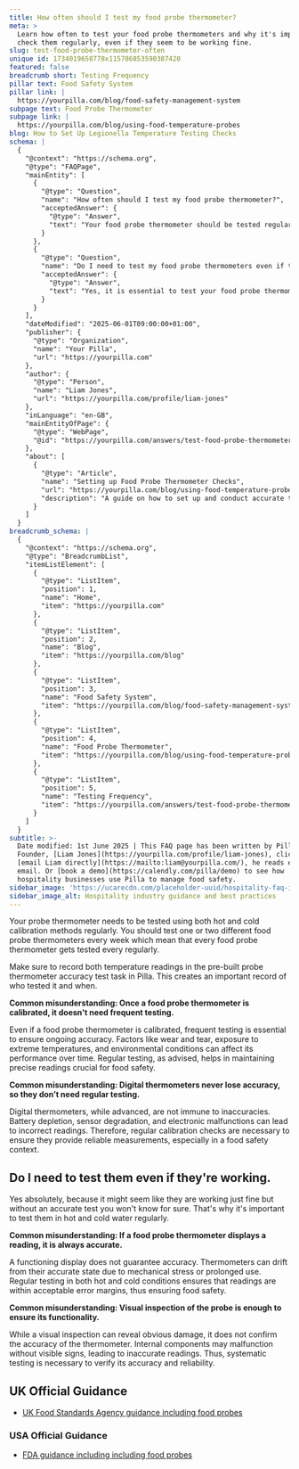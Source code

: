 ```yaml
---
title: How often should I test my food probe thermometer?
meta: >
  Learn how often to test your food probe thermometers and why it's important to
  check them regularly, even if they seem to be working fine.
slug: test-food-probe-thermometer-often
unique id: 1734019658778x115786853590387420
featured: false
breadcrumb short: Testing Frequency
pillar text: Food Safety System
pillar link: |
  https://yourpilla.com/blog/food-safety-management-system
subpage text: Food Probe Thermometer
subpage link: |
  https://yourpilla.com/blog/using-food-temperature-probes
blog: How to Set Up Legionella Temperature Testing Checks
schema: |
  {
    "@context": "https://schema.org",
    "@type": "FAQPage",
    "mainEntity": [
      {
        "@type": "Question",
        "name": "How often should I test my food probe thermometer?",
        "acceptedAnswer": {
          "@type": "Answer",
          "text": "Your food probe thermometer should be tested regularly using both hot and cold calibration methods. Ideally, test one or two different food probe thermometers every week to ensure each one is tested frequently. Record all temperature readings in the pre-built Probe Thermometer Accuracy Test Task on Pilla for a reliable record of testing."
        }
      },
      {
        "@type": "Question",
        "name": "Do I need to test my food probe thermometers even if they appear to be working?",
        "acceptedAnswer": {
          "@type": "Answer",
          "text": "Yes, it is essential to test your food probe thermometers regularly in both hot and cold water, even if they appear to be working fine. This ensures that the thermometers provide accurate measurements essential for maintaining food safety."
        }
      }
    ],
    "dateModified": "2025-06-01T09:00:00+01:00",
    "publisher": {
      "@type": "Organization",
      "name": "Your Pilla",
      "url": "https://yourpilla.com"
    },
    "author": {
      "@type": "Person",
      "name": "Liam Jones",
      "url": "https://yourpilla.com/profile/liam-jones"
    },
    "inLanguage": "en-GB",
    "mainEntityOfPage": {
      "@type": "WebPage",
      "@id": "https://yourpilla.com/answers/test-food-probe-thermometer-often"
    },
    "about": [
      {
        "@type": "Article",
        "name": "Setting up Food Probe Thermometer Checks",
        "url": "https://yourpilla.com/blog/using-food-temperature-probes",
        "description": "A guide on how to set up and conduct accurate tests with food probe thermometers for ensuring safe food temperatures."
      }
    ]
  }
breadcrumb_schema: |
  {
    "@context": "https://schema.org",
    "@type": "BreadcrumbList",
    "itemListElement": [
      {
        "@type": "ListItem",
        "position": 1,
        "name": "Home",
        "item": "https://yourpilla.com"
      },
      {
        "@type": "ListItem",
        "position": 2,
        "name": "Blog",
        "item": "https://yourpilla.com/blog"
      },
      {
        "@type": "ListItem",
        "position": 3,
        "name": "Food Safety System",
        "item": "https://yourpilla.com/blog/food-safety-management-system"
      },
      {
        "@type": "ListItem",
        "position": 4,
        "name": "Food Probe Thermometer",
        "item": "https://yourpilla.com/blog/using-food-temperature-probes"
      },
      {
        "@type": "ListItem",
        "position": 5,
        "name": "Testing Frequency",
        "item": "https://yourpilla.com/answers/test-food-probe-thermometer-often"
      }
    ]
  }
subtitle: >-
  Date modified: 1st June 2025 | This FAQ page has been written by Pilla
  Founder, [Liam Jones](https://yourpilla.com/profile/liam-jones), click to
  [email Liam directly](https://mailto:liam@yourpilla.com/), he reads every
  email. Or [book a demo](https://calendly.com/pilla/demo) to see how
  hospitality businesses use Pilla to manage food safety.
sidebar_image: 'https://ucarecdn.com/placeholder-uuid/hospitality-faq-image.jpg'
sidebar_image_alt: Hospitality industry guidance and best practices
---
```

Your probe thermometer needs to be tested using both hot and cold calibration methods regularly. You should test one or two different food probe thermometers every week which mean that every food probe thermometer gets tested every regularly.

Make sure to record both temperature readings in the pre-built probe thermometer accuracy test task in Pilla. This creates an important record of who tested it and when.

**Common misunderstanding: Once a food probe thermometer is calibrated, it doesn't need frequent testing.**

Even if a food probe thermometer is calibrated, frequent testing is essential to ensure ongoing accuracy. Factors like wear and tear, exposure to extreme temperatures, and environmental conditions can affect its performance over time. Regular testing, as advised, helps in maintaining precise readings crucial for food safety.

**Common misunderstanding: Digital thermometers never lose accuracy, so they don’t need regular testing.**

Digital thermometers, while advanced, are not immune to inaccuracies. Battery depletion, sensor degradation, and electronic malfunctions can lead to incorrect readings. Therefore, regular calibration checks are necessary to ensure they provide reliable measurements, especially in a food safety context.

## Do I need to test them even if they're working.

Yes absolutely, because it might seem like they are working just fine but without an accurate test you won't know for sure. That's why it's important to test them in hot and cold water regularly.

**Common misunderstanding: If a food probe thermometer displays a reading, it is always accurate.**

A functioning display does not guarantee accuracy. Thermometers can drift from their accurate state due to mechanical stress or prolonged use. Regular testing in both hot and cold conditions ensures that readings are within acceptable error margins, thus ensuring food safety.

**Common misunderstanding: Visual inspection of the probe is enough to ensure its functionality.**

While a visual inspection can reveal obvious damage, it does not confirm the accuracy of the thermometer. Internal components may malfunction without visible signs, leading to inaccurate readings. Thus, systematic testing is necessary to verify its accuracy and reliability.

## UK Official Guidance

-   [UK Food Standards Agency guidance including food probes](https://www.food.gov.uk/safety-hygiene/cooking-your-food)

### USA Official Guidance

-   [FDA guidance including including food probes](https://www.fda.gov/food/buy-store-serve-safe-food/refrigerator-thermometers-cold-facts-about-food-safety?utm_source=chatgpt.com)
